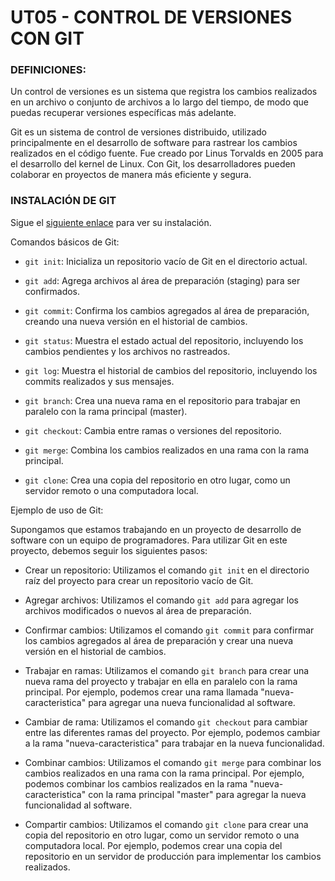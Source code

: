 # UT05 - CONTROL DE VERSIONES CON GIT

### DEFINICIONES:

Un control de versiones es un sistema que registra los cambios realizados en un archivo o conjunto de archivos a lo largo del tiempo, de modo que puedas recuperar versiones específicas
más adelante. 

Git es un sistema de control de versiones distribuido, utilizado principalmente en el desarrollo de software para rastrear los cambios realizados en el código fuente. Fue creado por Linus Torvalds en 2005 para el desarrollo del kernel de Linux. Con Git, los desarrolladores pueden colaborar en proyectos de manera más eficiente y segura.

### INSTALACIÓN DE GIT

Sigue el [siguiente enlace](https://git-scm.com/book/en/v2/Getting-Started-Installing-Git) para ver su instalación.

Comandos básicos de Git:

- `git init`: Inicializa un repositorio vacío de Git en el directorio actual.

- `git add`: Agrega archivos al área de preparación (staging) para ser confirmados.

- `git commit`: Confirma los cambios agregados al área de preparación, creando una nueva versión en el historial de cambios.

- `git status`: Muestra el estado actual del repositorio, incluyendo los cambios pendientes y los archivos no rastreados.

- `git log`: Muestra el historial de cambios del repositorio, incluyendo los commits realizados y sus mensajes.

- `git branch`: Crea una nueva rama en el repositorio para trabajar en paralelo con la rama principal (master).

- `git checkout`: Cambia entre ramas o versiones del repositorio.

- `git merge`: Combina los cambios realizados en una rama con la rama principal.

- `git clone`: Crea una copia del repositorio en otro lugar, como un servidor remoto o una computadora local.

Ejemplo de uso de Git:

Supongamos que estamos trabajando en un proyecto de desarrollo de software con un equipo de programadores. Para utilizar Git en este proyecto, debemos seguir los siguientes pasos:

- Crear un repositorio: Utilizamos el comando `git init` en el directorio raíz del proyecto para crear un repositorio vacío de Git.

- Agregar archivos: Utilizamos el comando `git add` para agregar los archivos modificados o nuevos al área de preparación.

- Confirmar cambios: Utilizamos el comando `git commit` para confirmar los cambios agregados al área de preparación y crear una nueva versión en el historial de cambios.

- Trabajar en ramas: Utilizamos el comando `git branch` para crear una nueva rama del proyecto y trabajar en ella en paralelo con la rama principal. Por ejemplo, podemos crear una rama llamada "nueva-caracteristica" para agregar una nueva funcionalidad al software.

- Cambiar de rama: Utilizamos el comando `git checkout` para cambiar entre las diferentes ramas del proyecto. Por ejemplo, podemos cambiar a la rama "nueva-caracteristica" para trabajar en la nueva funcionalidad.

- Combinar cambios: Utilizamos el comando `git merge` para combinar los cambios realizados en una rama con la rama principal. Por ejemplo, podemos combinar los cambios realizados en la rama "nueva-caracteristica" con la rama principal "master" para agregar la nueva funcionalidad al software.

- Compartir cambios: Utilizamos el comando `git clone` para crear una copia del repositorio en otro lugar, como un servidor remoto o una computadora local. Por ejemplo, podemos crear una copia del repositorio en un servidor de producción para implementar los cambios realizados.
